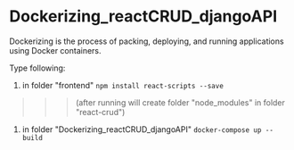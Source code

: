 # Dockerizing_reactCRUD_djangoAPI
Dockerizing is the process of packing, deploying, and running applications using Docker containers.

Type following:

1) in folder "frontend"
`npm install react-scripts --save`
 >>> (after running will create folder "node_modules" in folder "react-crud")

1) in folder "Dockerizing_reactCRUD_djangoAPI"
`docker-compose up --build`
